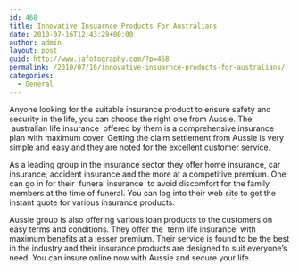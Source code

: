 ```yaml
---
id: 468
title: Innovative Insuarnce Products For Australians
date: 2010-07-16T12:43:29+00:00
author: admin
layout: post
guid: http://www.jafotography.com/?p=468
permalink: /2010/07/16/innovative-insuarnce-products-for-australians/
categories:
  - General
---
```

Anyone looking for the suitable insurance product to ensure safety and security in the life, you can choose the right one from Aussie. The &nbsp;australian life insurance&nbsp; offered by them is a comprehensive insurance plan with maximum cover. Getting the claim settlement from Aussie is very simple and easy and they are noted for the excellent customer service.

As a leading group in the insurance sector they offer home insurance, car insurance, accident insurance and the more at a competitive premium. One can go in for their &nbsp;funeral insurance&nbsp; to avoid discomfort for the family members at the time of funeral. You can log into their web site to get the instant quote for various insurance products.

Aussie group is also offering various loan products to the customers on easy terms and conditions. They offer the &nbsp;term life insurance&nbsp; with maximum benefits at a lesser premium. Their service is found to be the best in the industry and their insurance products are designed to suit everyone&#8217;s need. You can insure online now with Aussie and secure your life.